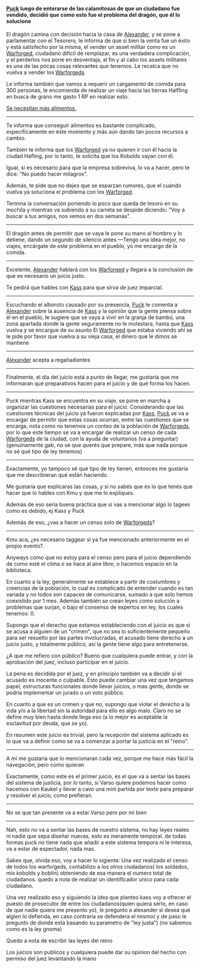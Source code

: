 #### [Puck](Puck.md) luego de enterarse de las calamitosas de que un ciudadano fue vendido, decidió que como esto fue el problema del dragón, que él lo solucione

El dragón camina con decisión hacia la casa de [Alexander](../../!EVENTOS/NPC´s/Alexander.md), y se pone a parlamentar con el Tesorero, le informa de que si bien la venta fue un éxito y está satisfecho por la misma, el vender un asset militar como es un [Warforged](../../../../Nova%20Spes/Recursos%20especiales%20y%20Assets%20del%20reino/Warforgeds.md), ciudadano difícil de remplazar, es una verdadera complicación, y el perderlos nos pone en desventaja, al fin y al cabo los assets militares es una de las pocas cosas relevantes que tenemos.  Le recalca que no vuelva a vender los [Warforgeds](../../../../Nova%20Spes/Recursos%20especiales%20y%20Assets%20del%20reino/Warforgeds.md). 

Le informa también que vamos a requerir un cargamento de comida para 300 personas, le encomienda de realizar un viaje hacia las tierras Halfling en busca de grano
me gasto 1 RP en realizar esto.

[Se necesitan más alimentos.](../../Kmu/Kass/Se%20necesitan%20mas%20alimentos..md)

---

Te informa que conseguir alimentos es bastante complicado, específicamente en este momento y más aún dando tan pocos recursos a cambio.

También te informa que los [Warforged](../../../../Nova%20Spes/Recursos%20especiales%20y%20Assets%20del%20reino/Warforgeds.md) ya no quieren ir con él hacia la ciudad Hafling, por lo tanto, te solicita que los Kobolds vayan con él.

Igual, si es necesario para que la empresa sobreviva, lo va a hacer, pero te dice: "No puedo hacer milagros".

Además, te pide que no dejes que se esparzan rumores, que el cuándo vuelva ya soluciona el problema con los [Warforged](../../../../Nova%20Spes/Recursos%20especiales%20y%20Assets%20del%20reino/Warforgeds.md).

Termina la conversación poniendo lo poco que queda de tesoro en su mochila y mientras va subiendo a su carreta se despide diciendo: "Voy a buscar a tus amigos, nos vemos en dos semanas".

---

El dragón antes de permitir que se vaya le pone su mano al hombro y lo detiene, dando un segundo de silencio antes 
—Tengo una idea mejor, no viajes, encárgate de este problema en el pueblo, yo me encargo de la comida. 

---

Excelente, [Alexander](../../!EVENTOS/NPC´s/Alexander.md) hablará con los [Warforged](../../../../Nova%20Spes/Recursos%20especiales%20y%20Assets%20del%20reino/Warforgeds.md) y llegará a la conclusión de que es necesario un juicio justo.

Te pedirá que hables con [Kass](../../Kmu/Kass/Kass.md) para que sirva de juez imparcial.

---

Escuchando el alboroto causado por su presencia, [Puck](Puck.md) le comenta a [Alexander](../../!EVENTOS/NPC´s/Alexander.md) sobre la ausencia de [Kass](../../Kmu/Kass/Kass.md) y la opinión que la gente piensa sobre él en el pueblo, le sugiere que se vaya a vivir en la granja de bambú, una zona apartada donde la gente seguramente no le molestara, hasta que [Kass](../../Kmu/Kass/Kass.md) vuelva y se encargue de su asunto
El [Warforged](../../../../Nova%20Spes/Recursos%20especiales%20y%20Assets%20del%20reino/Warforgeds.md) que estaba viviendo ahí se le pide por favor que vuelva a su vieja casa, el dinero que le dimos se mantiene

--- 

[Alexander](../../!EVENTOS/NPC´s/Alexander.md) acepta a regañadientes

---

Finalmente, el día del juicio está a punto de llegar, me gustaría que me informaran qué preparativos hacen para el juicio y de qué forma los hacen. 

---
Puck mientras Kass se encuentra en su viaje, se pone en marcha a organizar las cuestiones necesarias para el juicio.
Considerando que las cuestiones técnicas del juicio ya fueron explicadas por [Kass](../../Kmu/Kass/Kass.md), [Puck](Puck.md) se va a encargar de permitir que estas cosas ocurran, entre las cuestiones que se encarga, nota como no tenemos un conteo de la población de  [Warforgeds](../../../../Nova%20Spes/Recursos%20especiales%20y%20Assets%20del%20reino/Warforgeds.md), por lo que este tiempo se va a encargar de realizar un censo de cada  [Warforgeds](../../../../Nova%20Spes/Recursos%20especiales%20y%20Assets%20del%20reino/Warforgeds.md) de la ciudad, con la ayuda de voluntarios (va a preguntar)
(genuinamente gab, no sé que querés que prepare, más que nada porque no sé qué tipo de ley tenemos)

---

Exactamente, yo tampoco sé qué tipo de ley tienen, entonces me gustaría que me describieran qué están haciendo.

Me gustaría que explicaras las cosas, y si no sabés que es lo que tenés que hacer que lo hables con Kmu y que me lo expliques.

Además de eso sería buena práctica que si vas a mencionar algo lo tagees como es debido, ej Kass y Puck

Además de eso, ¿vas a hacer un censo solo de [Warforgeds](../../../../Nova%20Spes/Recursos%20especiales%20y%20Assets%20del%20reino/Warforgeds.md)?

---

Kmu aca, ¿es necesario taggear si ya fue mencionado anteriormente en el propio evento?.

Anyways como que no estoy para el censo pero para el juicio dependiendo de como esté el clima o se hace al aire libre, o hacemos espacio en la biblioteca.

En cuanto a la ley, generalmente se establece a partir de costumbres y creencias de la población, lo cual es complicado de entender cuando es tan variada y no todos son capaces de comunicarse, sumado a que solo hemos coexistido por 1 mes. Además también se crean leyes como solución a problemas que surjan, o bajo el consenso de expertos en ley, los cuales tenemos: 0.

Supongo que el derecho que estamos estableciendo con el juicio es que si se acusa a alguien de un "crimen", que no sea lo suficientemente pequeño para ser resuelto por las partes involucradas, el acusado tiene derecho a un juicio justo, y totalmente público, así la gente tiene algo para entretenerse.

¿A que me refiero con público? Bueno que cualquiera puede entrar, y con la aprobación del juez, incluso participar en el juicio. 

La pena es decidida por el juez, y en principio también va a decidir si el acusado es inocente o culpable. Esto puede cambiar una vez que tengamos papel, estructuras funcionales donde llevar juicios, o mas gente, donde se podría implementar un jurado o un voto público.

En cuanto a que es un crimen y que no, supongo que violar el derecho a la vida y/o a la libertad sin la autoridad para ello es algo malo. Claro no se define muy bien hasta donde llega eso (a lo mejor es aceptable la esclavitud por deuda, que se yo).

En resumen este juicio es trivial, pero la recepción del sistema aplicado es lo que va a definir como se va a comenzar a portar la justicia en el "reino".

---

A mí me gustaría que lo mencionaran cada vez, porque me hace más fácil la navegación, pero como quieran

Exactamente, como este es el primer juicio, es el que va a sentar las bases del sistema de justicia, por lo tanto, si Varso quiere podemos hacer como hacemos con Kaukel y llevar a cavo una mini partida por texto para preparar y resolver el juicio, como prefieran.

---

No se que tan presente va a estar Varso pero por mi bien

---
Nah, esto no va a sentar las bases de nuestro sistema, no hay leyes reales ni nadie que sepa  diseñar nuevas, esto es meramente temporal. 
de todas formas puck no tiene nada que añadir a este sistema tempora ni le interesa, va a estar de espectador, nada mas.

Sabes que, olvida eso, voy a hacer lo sigiente:
Una vez realizado el censo de todos los warforgeds, contabilizo a los otros ciudadanos( los soldados, mis kobolds y boblin) obteniendo de esa manera el numero total de ciudadanos. quedo a nota de realizar un identificador unico para cada ciudadano.

Una vez realizado eso y siguiendo la idea que planteo kass voy a ofrecer el puesto de prosecutor de entre los ciudadanos(quien quiera serlo, en caso de que nadie quiera me presento yo), le pregunto a alexander si desea que algien lo defienda, en caso contraria se defendera el mismo( y de paso le pregunto de donde esta basando su parametro de "ley justa") (no sabemos como es la ley gnoma)

Quedo a nota de escribir las leyes del reino

Los juicios son publicos y cualquiera puede dar su opinion del hecho con permiso del juez levantando la mano 
